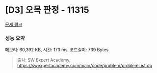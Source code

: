 # [D3] 오목 판정 - 11315 

[문제 링크](https://swexpertacademy.com/main/code/problem/problemDetail.do?contestProbId=AXaSUPYqPYMDFASQ) 

### 성능 요약

메모리: 60,392 KB, 시간: 173 ms, 코드길이: 739 Bytes



> 출처: SW Expert Academy, https://swexpertacademy.com/main/code/problem/problemList.do
